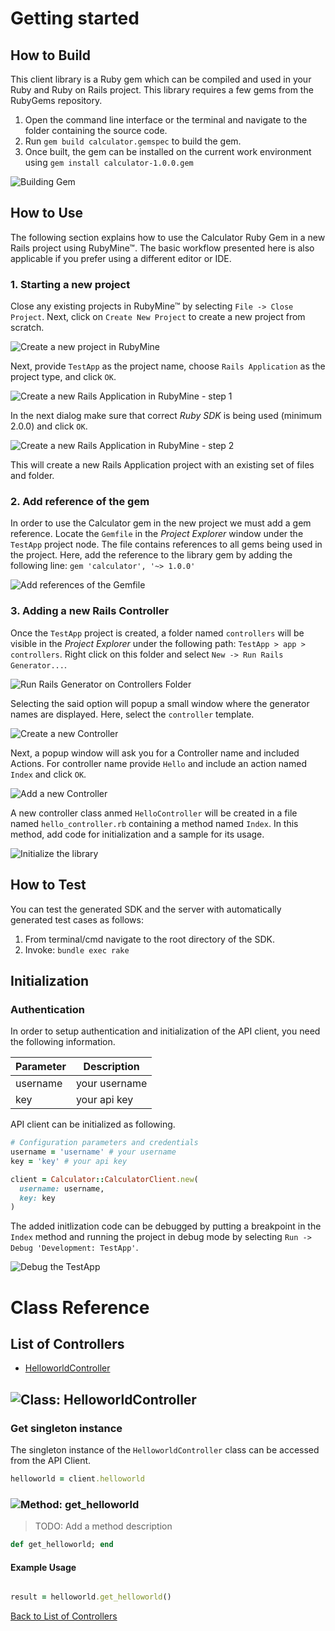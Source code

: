 # Getting started

## How to Build

This client library is a Ruby gem which can be compiled and used in your Ruby and Ruby on Rails project. This library requires a few gems from the RubyGems repository.

1. Open the command line interface or the terminal and navigate to the folder containing the source code.
2. Run ``` gem build calculator.gemspec ``` to build the gem.
3. Once built, the gem can be installed on the current work environment using ``` gem install calculator-1.0.0.gem ```

![Building Gem](https://apidocs.io/illustration/ruby?step=buildSDK&workspaceFolder=Calculator-Ruby&workspaceName=Calculator-Ruby&projectName=calculator&gemName=calculator&gemVer=1.0.0)

## How to Use

The following section explains how to use the Calculator Ruby Gem in a new Rails project using RubyMine&trade;. The basic workflow presented here is also applicable if you prefer using a different editor or IDE.

### 1. Starting a new project

Close any existing projects in RubyMine&trade; by selecting ``` File -> Close Project ```. Next, click on ``` Create New Project ``` to create a new project from scratch.

![Create a new project in RubyMine](https://apidocs.io/illustration/ruby?step=createNewProject0&workspaceFolder=Calculator-Ruby&workspaceName=Calculator&projectName=calculator&gemName=calculator&gemVer=1.0.0)

Next, provide ``` TestApp ``` as the project name, choose ``` Rails Application ``` as the project type, and click ``` OK ```.

![Create a new Rails Application in RubyMine - step 1](https://apidocs.io/illustration/ruby?step=createNewProject1&workspaceFolder=Calculator-Ruby&workspaceName=Calculator&projectName=calculator&gemName=calculator&gemVer=1.0.0)

In the next dialog make sure that correct *Ruby SDK* is being used (minimum 2.0.0) and click ``` OK ```.

![Create a new Rails Application in RubyMine - step 2](https://apidocs.io/illustration/ruby?step=createNewProject2&workspaceFolder=Calculator-Ruby&workspaceName=Calculator&projectName=calculator&gemName=calculator&gemVer=1.0.0)

This will create a new Rails Application project with an existing set of files and folder.

### 2. Add reference of the gem

In order to use the Calculator gem in the new project we must add a gem reference. Locate the ```Gemfile``` in the *Project Explorer* window under the ``` TestApp ``` project node. The file contains references to all gems being used in the project. Here, add the reference to the library gem by adding the following line: ``` gem 'calculator', '~> 1.0.0' ```

![Add references of the Gemfile](https://apidocs.io/illustration/ruby?step=addReference&workspaceFolder=Calculator-Ruby&workspaceName=Calculator&projectName=calculator&gemName=calculator&gemVer=1.0.0)

### 3. Adding a new Rails Controller

Once the ``` TestApp ``` project is created, a folder named ``` controllers ``` will be visible in the *Project Explorer* under the following path: ``` TestApp > app > controllers ```. Right click on this folder and select ``` New -> Run Rails Generator... ```.

![Run Rails Generator on Controllers Folder](https://apidocs.io/illustration/ruby?step=addCode0&workspaceFolder=Calculator-Ruby&workspaceName=Calculator&projectName=calculator&gemName=calculator&gemVer=1.0.0)

Selecting the said option will popup a small window where the generator names are displayed. Here, select the ``` controller ``` template.

![Create a new Controller](https://apidocs.io/illustration/ruby?step=addCode1&workspaceFolder=Calculator-Ruby&workspaceName=Calculator&projectName=calculator&gemName=calculator&gemVer=1.0.0)

Next, a popup window will ask you for a Controller name and included Actions. For controller name provide ``` Hello ``` and include an action named ``` Index ``` and click ``` OK ```.

![Add a new Controller](https://apidocs.io/illustration/ruby?step=addCode2&workspaceFolder=Calculator-Ruby&workspaceName=Calculator&projectName=calculator&gemName=calculator&gemVer=1.0.0)

A new controller class anmed ``` HelloController ``` will be created in a file named ``` hello_controller.rb ``` containing a method named ``` Index ```. In this method, add code for initialization and a sample for its usage.

![Initialize the library](https://apidocs.io/illustration/ruby?step=addCode3&workspaceFolder=Calculator-Ruby&workspaceName=Calculator&projectName=calculator&gemName=calculator&gemVer=1.0.0)

## How to Test

You can test the generated SDK and the server with automatically generated test
cases as follows:

  1. From terminal/cmd navigate to the root directory of the SDK.
  2. Invoke: `bundle exec rake`

## Initialization

### Authentication
In order to setup authentication and initialization of the API client, you need the following information.

| Parameter | Description |
|-----------|-------------|
| username | your username |
| key | your api key |



API client can be initialized as following.

```ruby
# Configuration parameters and credentials
username = 'username' # your username
key = 'key' # your api key

client = Calculator::CalculatorClient.new(
  username: username,
  key: key
)
```

The added initlization code can be debugged by putting a breakpoint in the ``` Index ``` method and running the project in debug mode by selecting ``` Run -> Debug 'Development: TestApp' ```.

![Debug the TestApp](https://apidocs.io/illustration/ruby?step=addCode4&workspaceFolder=Hello%20world-Ruby&workspaceName=Calculator&projectName=calculator&gemName=calculator&gemVer=1.0.0&initLine=client%2520%253D%2520CalculatorClient.new%2528%2527username%2527%252C%2520%2527key%2527%2529)



# Class Reference

## <a name="list_of_controllers"></a>List of Controllers

* [HelloworldController](#helloworld_controller)

## <a name="helloworld_controller"></a>![Class: ](https://apidocs.io/img/class.png ".HelloworldController") HelloworldController

### Get singleton instance

The singleton instance of the ``` HelloworldController ``` class can be accessed from the API Client.

```ruby
helloworld = client.helloworld
```

### <a name="get_helloworld"></a>![Method: ](https://apidocs.io/img/method.png ".HelloworldController.get_helloworld") get_helloworld

> TODO: Add a method description


```ruby
def get_helloworld; end
```

#### Example Usage

```ruby

result = helloworld.get_helloworld()

```


[Back to List of Controllers](#list_of_controllers)



